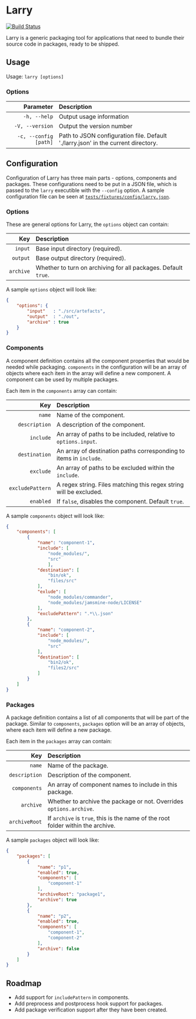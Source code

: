 # Larry #

[![Build Status][drone-badge]](https://drone.io/bitbucket.org/fusioncharts/larry/latest)

Larry is a generic packaging tool for applications that need to bundle their source code in packages, ready to be shipped.

## Usage ##

Usage: `larry [options]`

### Options ###

Parameter             | Description
---------------------:|:-----------
`-h, --help`          | Output usage information
`-V, --version`       | Output the version number
`-c, --config [path]` | Path to JSON configuration file. Default './larry.json' in the current directory.

## Configuration ##

Configuration of Larry has three main parts - options, components and packages. These configurations need to be put in a JSON file, which is passed to the `larry` executible with the `--config` option. A sample configuration file can be seen at [`tests/fixtures/config/larry.json`](tests/fixtures/config/larry.json).

### Options ###

These are general options for Larry, the `options` object can contain:

Key              | Description
----------------:|:-------------------------------
`input`          | Base input directory (required).
`output`         | Base output directory (required).
`archive`        | Whether to turn on archiving for all packages. Default `true`.

A sample `options` object will look like:

```json
{
    "options": {
        "input"   : "./src/artefacts",
        "output"  : "./out",
        "archive" : true
    }
}
```

### Components ###

A component definition contains all the component properties that would be needed while packaging. `components` in the configuration will be an array of objects where each item in the array will define a new component. A component can be used by multiple packages.

Each item in the `components` array can contain:

Key                   | Description
---------------------:|:-----------------------------
`name`                | Name of the component.
`description`         | A description of the component.
`include`             | An array of paths to be included, relative to `options.input`.
`destination`         | An array of destination paths corresponding to items in `include`.
`exclude`             | An array of paths to be excluded within the `include`.
`excludePattern`      | A regex string. Files matching this regex string will be excluded.
`enabled`             | If `false`, disables the component. Default `true`.

A sample `components` object will look like:

```json
{
    "components": [
        {
            "name": "component-1",
            "include": [
                "node_modules/",
                "src"
                ],
            "destination": [
                "bin/ok",
                "files/src"
            ],
            "exlude": [
                "node_modules/commander",
                "node_modules/jamsmine-node/LICENSE"
            ],
            "excludePattern": ".*\\.json"
        },
        {
            "name": "component-2",
            "include": [
                "node_modules/",
                "src"
            ],
            "destination": [
                "bin2/ok",
                "files2/src"
            ]
        }
    ]
}
```

### Packages ###

A package definition contains a list of all components that will be part of the package. Similar to `components`, `packages` option will be an array of objects, where each item will define a new package.

Each item in the `packages` array can contain:

Key                 | Description
-------------------:|:--------------------------------
`name`              | Name of the package.
`description`       | Description of the component.
`components`        | An array of component names to include in this package.
`archive`           | Whether to archive the package or not. Overrides `options.archive`.
`archiveRoot`       | If `archive` is `true`, this is the name of the root folder within the archive.

A sample `packages` object will look like:

```json
{
    "packages": [
        {
            "name": "p1",
            "enabled": true,
            "components": [
                "component-1"
            ],
            "archiveRoot": "package1",
            "archive": true
        },
        {
            "name": "p2",
            "enabled": true,
            "components": [
                "component-1",
                "component-2"
            ],
            "archive": false
        }
    ]
}
```

## Roadmap ##

 - Add support for `includePattern` in components.
 - Add preprocess and postprocess hook support for packages.
 - Add package verification support after they have been created.

[drone-badge]: https://drone.io/bitbucket.org/fusioncharts/larry/status.png